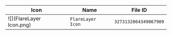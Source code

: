| Icon | Name | File ID |
| ---  | ---  | ---     |
| ![](FlareLayer Icon.png) | `FlareLayer Icon` | `3273132064349067909` |
